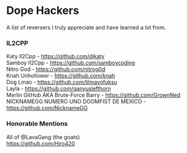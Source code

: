 # Dope Hackers

A list of reversers I truly appreciate and have learned a lot from.

### IL2CPP

Katy Il2Cpp - https://github.com/djkaty  
Samboy Il2Cpp - https://github.com/samboycoding  
Nitro God - https://github.com/nitrog0d  
Knah Unhollower - https://github.com/knah  
Dog Lmao - https://github.com/lilmayofuksu  
Layla - https://github.com/ganyuslefthorn  
Merlin GitHub AKA Brute-Force Barry - https://github.com/GrownNed  
NICKNAMEGG NUMERO UNO DOOMFIST DE MEXICO - https://github.com/NicknameGG  

### Honorable Mentions  

All of @LavaGang (the goats)  
https://github.com/Hiro420 